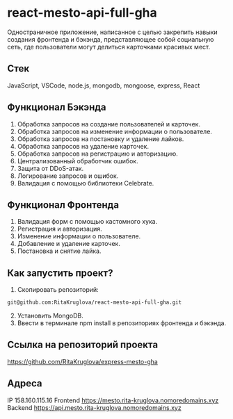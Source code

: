 # react-mesto-api-full-gha
Одностраничное приложение, написанное с целью закрепить навыки создания фронтенда и бэкэнда, представляющее собой социальную сеть, где пользователи могут делиться карточками красивых мест.
## Стек
JavaScript, VSCode, node.js, mongodb, mongoose, express, React
## Функционал Бэкэнда
1. Обработка запросов на создание пользователей и карточек.
2. Обработка запросов на изменение информации о пользователе.
3. Обработка запросов на постановку и удаление лайков.
4. Обработка запросов на удаление карточек.
5. Обработка запросов на регистрацию и авторизацию.
6. Централизованный обработчик ошибок.
7. Защита от DDoS-атак.
8. Логирование запросов и ошибок.
9. Валидация с помощью библиотеки Celebrate.
## Функционал Фронтенда
1. Валидация форм с помощью кастомного хука.
2. Регистрация и авторизация.
3. Изменение информации о пользователе.
4. Добавление и удаление карточек.
5. Постановка и снятие лайка.
## Как запустить проект?
1. Скопировать репозиторий:
```bash
git@github.com:RitaKruglova/react-mesto-api-full-gha.git
```
2. Установить MongoDB.
3. Ввести в терминале npm install в репозиториях фронтенда и бэкэнда.
## Ссылка на репозиторий проекта
https://github.com/RitaKruglova/express-mesto-gha
## Адреса
IP  158.160.115.16
Frontend  https://mesto.rita-kruglova.nomoredomains.xyz
Backend  https://api.mesto.rita-kruglova.nomoredomains.xyz
